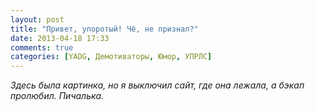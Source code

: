 ```yaml
---
layout: post
title: "Привет, упоротый! Чё, не признал?"
date: 2013-04-18 17:33
comments: true
categories: [YADG, Демотиваторы, Юмор, УПРЛС]
---
```

_Здесь была картинка, но я выключил сайт, где она лежала, а бэкап пролюбил. Пичалька._
